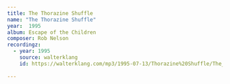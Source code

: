 ```yaml
---
title: The Thorazine Shuffle
name: "The Thorazine Shuffle"
year:  1995
album: Escape of the Children
composer: Rob Nelson
recordingz:
  - year: 1995
    source: walterklang
    id: https://walterklang.com/mp3/1995-07-13/Thorazine%20Shuffle/The_Thorazine_Shuffle.mp3
 
---
```


